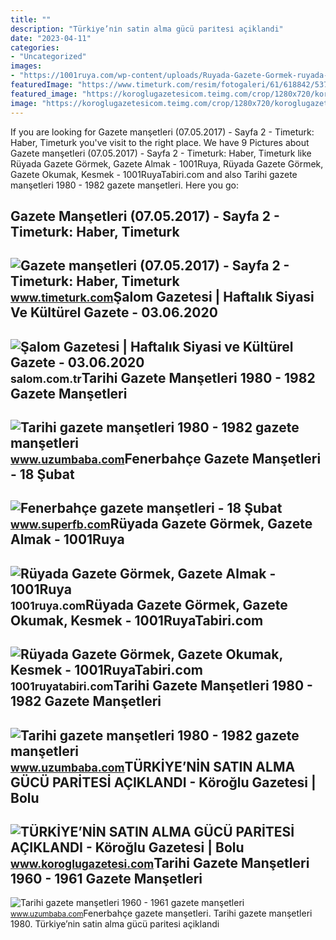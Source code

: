 ```yaml
---
title: ""
description: "Türki̇ye’ni̇n satin alma gücü pari̇tesi̇ açiklandi"
date: "2023-04-11"
categories:
- "Uncategorized"
images:
- "https://1001ruya.com/wp-content/uploads/Ruyada-Gazete-Gormek-ruyada-Gazete-Almak-gazete-okumak-ne-demek-diyanet-islami.jpg"
featuredImage: "https://www.timeturk.com/resim/fotogaleri/61/618842/53794.jpg"
featured_image: "https://koroglugazetesicom.teimg.com/crop/1280x720/koroglugazetesi-com/wp/uploads/2022/06/site-yeni-10.jpg"
image: "https://koroglugazetesicom.teimg.com/crop/1280x720/koroglugazetesi-com/wp/uploads/2022/06/site-yeni-10.jpg"
---
```


If you are looking for Gazete manşetleri (07.05.2017) - Sayfa 2 - Timeturk: Haber, Timeturk you've visit to the right place. We have 9 Pictures about Gazete manşetleri (07.05.2017) - Sayfa 2 - Timeturk: Haber, Timeturk like Rüyada Gazete Görmek, Gazete Almak - 1001Ruya, Rüyada Gazete Görmek, Gazete Okumak, Kesmek - 1001RuyaTabiri.com and also Tarihi gazete manşetleri 1980 - 1982 gazete manşetleri. Here you go:

Gazete Manşetleri (07.05.2017) - Sayfa 2 - Timeturk: Haber, Timeturk
--------------------------------------------------------------------

 ![Gazete manşetleri (07.05.2017) - Sayfa 2 - Timeturk: Haber, Timeturk](https://www.timeturk.com/resim/fotogaleri/61/618842/53794.jpg) <small>www.timeturk.com</small>Şalom Gazetesi | Haftalık Siyasi Ve Kültürel Gazete - 03.06.2020
----------------------------------------------------------------

 ![Şalom Gazetesi | Haftalık Siyasi ve Kültürel Gazete - 03.06.2020](http://salom.com.tr/uploads/news/b_462020MOSs5e7R5U8OtaclMOQJIYYh0.jpeg) <small>salom.com.tr</small>Tarihi Gazete Manşetleri 1980 - 1982 Gazete Manşetleri
------------------------------------------------------

 ![Tarihi gazete manşetleri 1980 - 1982 gazete manşetleri](http://www.uzumbaba.com/belgeseller/tarihi-gazeteler/1980-1982/1980-1982_pagenumber.002.jpg) <small>www.uzumbaba.com</small>Fenerbahçe Gazete Manşetleri - 18 Şubat
---------------------------------------

 ![Fenerbahçe gazete manşetleri - 18 Şubat](https://www.superfb.com/img/2018/02/18/fenerbahce-gazete-mansetleri-18-subat-sfb-416-v.jpg) <small>www.superfb.com</small>Rüyada Gazete Görmek, Gazete Almak - 1001Ruya
---------------------------------------------

 ![Rüyada Gazete Görmek, Gazete Almak - 1001Ruya](https://1001ruya.com/wp-content/uploads/Ruyada-Gazete-Gormek-ruyada-Gazete-Almak-gazete-okumak-ne-demek-diyanet-islami.jpg) <small>1001ruya.com</small>Rüyada Gazete Görmek, Gazete Okumak, Kesmek - 1001RuyaTabiri.com
----------------------------------------------------------------

 ![Rüyada Gazete Görmek, Gazete Okumak, Kesmek - 1001RuyaTabiri.com](https://1001ruyatabiri.com/wp-content/uploads/2020/08/ruyada-gazete-gormek-gazete-okumak-gazete-yazmak-gazeteci-gazete-kesmek-ne-demek-1001ruyatabiri.jpg) <small>1001ruyatabiri.com</small>Tarihi Gazete Manşetleri 1980 - 1982 Gazete Manşetleri
------------------------------------------------------

 ![Tarihi gazete manşetleri 1980 - 1982 gazete manşetleri](https://www.uzumbaba.com/belgeseller/tarihi-gazeteler/1980-1982/1980-1982_pagenumber.018.jpg) <small>www.uzumbaba.com</small>TÜRKİYE’NİN SATIN ALMA GÜCÜ PARİTESİ AÇIKLANDI - Köroğlu Gazetesi | Bolu
------------------------------------------------------------------------

 ![TÜRKİYE’NİN SATIN ALMA GÜCÜ PARİTESİ AÇIKLANDI - Köroğlu Gazetesi | Bolu](https://koroglugazetesicom.teimg.com/crop/1280x720/koroglugazetesi-com/wp/uploads/2022/06/site-yeni-10.jpg) <small>www.koroglugazetesi.com</small>Tarihi Gazete Manşetleri 1960 - 1961 Gazete Manşetleri
------------------------------------------------------

 ![Tarihi gazete manşetleri 1960 - 1961 gazete manşetleri](http://www.uzumbaba.com/belgeseller/tarihi-gazeteler/1960-1961/1960-1961_pagenumber.001.jpg) <small>www.uzumbaba.com</small>Fenerbahçe gazete manşetleri. Tarihi gazete manşetleri 1980. Türki̇ye’ni̇n satin alma gücü pari̇tesi̇ açiklandi
